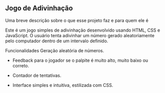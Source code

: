 ## Jogo de Adivinhação

Uma breve descrição sobre o que esse projeto faz e para quem ele é

Este é um jogo simples de adivinhação desenvolvido usando HTML, CSS e JavaScript. O usuário tenta adivinhar um número gerado aleatoriamente pelo computador dentro de um intervalo definido.

Funcionalidades
Geração aleatória de números.

- Feedback para o jogador se o palpite é muito alto, muito baixo ou correto.

- Contador de tentativas.

- Interface simples e intuitiva, estilizada com CSS.
